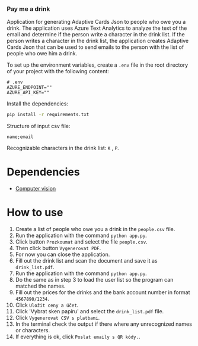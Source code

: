 ### Pay me a drink

Application for generating Adaptive Cards Json to people who owe you a drink. The application uses Azure Text Analytics to analyze the text of the email and determine if the person write a character in the drink list. If the person writes a character in the drink list, the application creates Adaptive Cards Json that can be used to send emails to the person with the list of people who owe him a drink.

To set up the environment variables, create a `.env` file in the root directory of your project with the following content:

```
# .env
AZURE_ENDPOINT=""
AZURE_API_KEY=""
```

Install the dependencies:

```bash
pip install -r requirements.txt
```

Structure of input csv file:

```
name;email
```

Recognizable characters in the drink list: `K` , `P`.

# Dependencies

- [Computer vision](https://portal.azure.com/#create/Microsoft.CognitiveServicesComputerVision)

# How to use

1. Create a list of people who owe you a drink in the `people.csv` file.
2. Run the application with the command `python app.py`.
3. Click button `Prozkoumat` and select the file `people.csv`.
4. Then click button `Vygenerovat PDF`.
5. For now you can close the application.
6. Fill out the drink list and scan the document and save it as `drink_list.pdf`.
7. Run the application with the command `python app.py`.
8. Do the same as in step 3 to load the user list so the program can matched the names.
9. Fill out the prices for the drinks and the bank account number in format `4567890/1234`.
10. Click `Uložit ceny a účet`.
11. Click 'Vybrat sken papíru' and select the `drink_list.pdf` file.
12. Click `Vygenerovat CSV s platbami`.
13. In the terminal check the output if there where any unrecognized names or characters.
14. If everything is ok, click `Poslat emaily s QR kódy.`.
